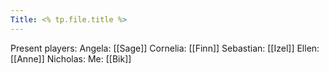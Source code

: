 ```yaml
---
Title: <% tp.file.title %>
---
```

Present players:
  Angela: [[Sage]]
  Cornelia: [[Finn]]
  Sebastian: [[Izel]]
  Ellen: [[Anne]]
  Nicholas:
  Me: [[Bik]]